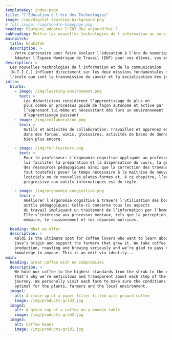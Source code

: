 ```yaml
---
templateKey: index-page
title: "l'Éducation à l'ère des Technologies"
image: /img/digital-learning-background.png
# full_image: /img/moodle-homepage.png
heading: Pourquoi adopter l'ENT dès aujourd'hui ?
subheading: Mettre les nouvelles technologies de l'information au service de l'éducation
mainpitch:
  title: EdukaTek
  description: >
    Votre partenaire pour faire évoluer l'éducation à l'ère du numérique. 
    Adopter l'Espace Numérique de Travail (ENT) pour vos élèves, vos enseignants et même les parents.
description: >-
  Les nouvelles technologies de l'information et de la communication
  (N.T.I.C.) influent directement sur les deux missions fondamentales de
  l'école que sont la transmission du savoir et la socialisation des jeunes.
intro:
  blurbs:
    - image: /img/learning-environment.png
      text: >
        Les didacticiens considèrent l’apprentissage de plus en
        plus comme un processus guidé de façon autonome et active par
        l’apprenant lui-même et nécessitant dès lors un environnement
        d’apprentissage puissant
    - image: /img/collaboration.png
      text: >
        Outils et activités de collaboration: Travaillez et apprenez ensemble
        dans des forums, wikis, glossaires, activités de bases de données, et
        bien plus encore.

    - image: /img/for-teachers.png
      text: >
        Pour le professeur: L’ergonomie cognitive appliquée au professeur doit
        lui faciliter la préparation et la dispensation du cours, la gestion
        des ressources pédagogiques ainsi que la correction des travaux. Il
        faut toutefois peser le temps nécessaire à la maîtrise de nouveaux
        logiciels ou de nouvelles plates-formes et, à ce chapitre, l’adaptation
        progressive aux outils informatiques est de règle.

    - image: /img/ergonomie-conginitive.png
      text: >
        Améliorer l'érgonomie cognitive à travers l'utilisation des bons
        outils pédagogiques: Celle-ci concerne tous les aspects
        du travail impliquant un traitement de l’information par l’homme.
        Elle s’intéresse aux processus mentaux, tels que la perception, la
        mémoire, le raisonnement et les réponses motrices.

  heading: What we offer
  description: >
    Kaldi is the ultimate spot for coffee lovers who want to learn about their
    java’s origin and support the farmers that grew it. We take coffee
    production, roasting and brewing seriously and we’re glad to pass that
    knowledge to anyone. This is an edit via identity...
main:
  heading: Great coffee with no compromises
  description: >
    We hold our coffee to the highest standards from the shrub to the cup.
    That’s why we’re meticulous and transparent about each step of the coffee’s
    journey. We personally visit each farm to make sure the conditions are
    optimal for the plants, farmers and the local environment.
  image1:
    alt: A close-up of a paper filter filled with ground coffee
    image: /img/products-grid3.jpg
  image2:
    alt: A green cup of a coffee on a wooden table
    image: /img/products-grid2.jpg
  image3:
    alt: Coffee beans
    image: /img/products-grid1.jpg
---
```

